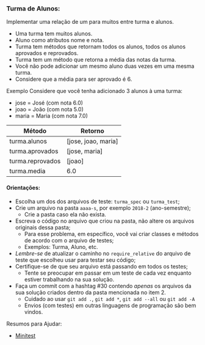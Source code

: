   ### Turma de Alunos:
  Implementar uma relação de um para muitos entre turma e alunos.

  - Uma turma tem muitos alunos. 
  - Aluno como atributos nome e nota.
  - Turma tem métodos que retornam todos os alunos, todos os alunos aprovados e reprovados.
  - Turma tem um método que retorna a média das notas da turma.
  - Você não pode adicionar um mesmo aluno duas vezes em uma mesma turma.
  - Considere que a média para ser aprovado é 6. 

  Exemplo
  Considere que você tenha adicionado 3 alunos à uma turma:
  - jose  = José (com nota 6.0)
  - joao  = João (com nota 5.0)
  - maria = Maria (com nota 7.0)

  | Método| Retorno |
  | ------------- | ------------- |
  | turma.alunos  | [jose, joao, maria]  |
  | turma.aprovados  | [jose, maria]  |
  | turma.reprovados  | [joao] |
  | turma.media |  6.0  |

#### Orientações:

- Escolha um dos dos arquivos de teste: `turma_spec` ou `turma_test`;
- Crie um arquivo na pasta `aaaa-s`, por exemplo `2018-2` (ano-semestre);
  - Crie a pasta caso ela não exista.
- Escreva o código no arquivo que criou na pasta, não altere os arquivos originais dessa pasta;
  - Para esse problema, em específico, você vai criar classes e métodos de acordo com o arquivo de testes;
  - Exemplos: Turma, Aluno, etc.
- *Lembre-se* de atualizar o caminho no `require_relative` do arquivo de teste que escolheu usar para testar seu código;
- Certifique-se de que seu arquivo está passando em todos os testes;
  - Tente se preocupar em passar em um teste de cada vez enquanto estiver trabalhando na sua solução.
- Faça um commit com a hashtag #30 contendo *apenas* os arquivos da sua solução criados dentro da pasta mencionada no item 2.
  - Cuidado ao usar `git add .`, `git add *`, `git add --all` ou `git add -A`
  - Envios (com testes) em outras linguagens de programação são bem vindos.

Resumos para Ajudar:

- [Minitest](https://gist.github.com/elissonmichael/6d2396a8c3a86697bb947724919d973a)

